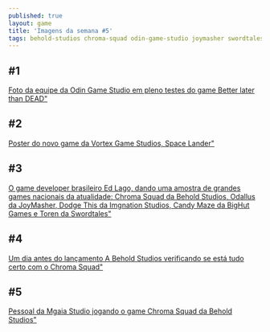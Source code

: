 ```yaml
---
published: true
layout: game
title: 'Imagens da semana #5'
tags: behold-studios chroma-squad odin-game-studio joymasher swordtales mgaia-studio vortex-game-studios imagens-da-semana
---
```



## #1
[Foto da equipe da Odin Game Studio em pleno testes do game Better later than DEAD"](https://twitter.com/OdinGameStudio/status/59271652605208985)

## #2
[Poster do novo game da Vortex Game Studios, Space Lander"](https://twitter.com/vortexstudios/status/59271970709192704)

## #3
[O game developer brasileiro Ed Lago, dando uma amostra de grandes games nacionais da atualidade: Chroma Squad da Behold Studios, Odallus da JoyMasher, Dodge This da Imgnation Studios, Candy Maze da BigHut Games e Toren da Swordtales"](https://twitter.com/edlago/status/59317275032119296)

## #4
[Um dia antes do lançamento A Behold Studios verificando se está tudo certo com o Chroma Squad"](https://twitter.com/beholdstudios/status/59360648002627993)

## #5
[Pessoal da Mgaia Studio jogando o game Chroma Squad da Behold Studios"](https://twitter.com/mgaiastudio/status/59378855788768051)


